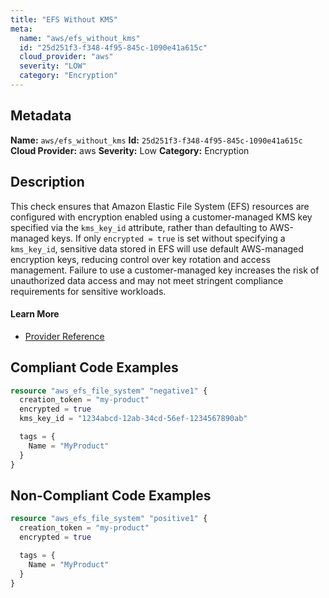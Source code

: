 ```yaml
---
title: "EFS Without KMS"
meta:
  name: "aws/efs_without_kms"
  id: "25d251f3-f348-4f95-845c-1090e41a615c"
  cloud_provider: "aws"
  severity: "LOW"
  category: "Encryption"
---
```

## Metadata
**Name:** `aws/efs_without_kms`
**Id:** `25d251f3-f348-4f95-845c-1090e41a615c`
**Cloud Provider:** aws
**Severity:** Low
**Category:** Encryption
## Description
This check ensures that Amazon Elastic File System (EFS) resources are configured with encryption enabled using a customer-managed KMS key specified via the `kms_key_id` attribute, rather than defaulting to AWS-managed keys. If only `encrypted = true` is set without specifying a `kms_key_id`, sensitive data stored in EFS will use default AWS-managed encryption keys, reducing control over key rotation and access management. Failure to use a customer-managed key increases the risk of unauthorized data access and may not meet stringent compliance requirements for sensitive workloads.

#### Learn More

 - [Provider Reference](https://registry.terraform.io/providers/hashicorp/aws/latest/docs/resources/efs_file_system#kms_key_id)


## Compliant Code Examples
```terraform
resource "aws_efs_file_system" "negative1" {
  creation_token = "my-product"
  encrypted = true
  kms_key_id = "1234abcd-12ab-34cd-56ef-1234567890ab"

  tags = {
    Name = "MyProduct"
  }
}
```
## Non-Compliant Code Examples
```terraform
resource "aws_efs_file_system" "positive1" {
  creation_token = "my-product"
  encrypted = true

  tags = {
    Name = "MyProduct"
  }
}
```